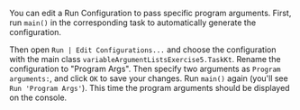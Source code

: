 

You can edit a Run Configuration to pass specific program arguments. First, run
`main()` in the corresponding task to automatically generate the configuration.

Then open <span class="control">`Run | Edit Configurations...`</span> and
choose the configuration with the main class
`variableArgumentListsExercise5.TaskKt`. Rename the configuration to "Program
Args". Then specify two arguments as `Program arguments:`, and click `OK` to
save your changes. Run `main()` again (you'll see `Run 'Program Args'`). This
time the program arguments should be displayed on the console.

